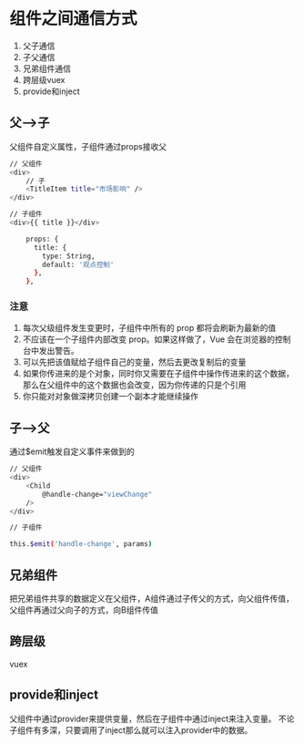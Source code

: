 # 组件之间通信方式

1. 父子通信
2. 子父通信
3. 兄弟组件通信
4. 跨层级vuex
5. provide和inject

## 父——>子

父组件自定义属性，子组件通过props接收父

```sh
// 父组件
<div>
    // 子
    <TitleItem title="市场影响" />
</div>

// 子组件
<div>{{ title }}</div>

    props: {
      title: {
        type: String,
        default: '观点控制'
      },
    },
```

### 注意
1. 每次父级组件发生变更时，子组件中所有的 prop 都将会刷新为最新的值
2. 不应该在一个子组件内部改变 prop。如果这样做了，Vue 会在浏览器的控制台中发出警告。
3. 可以先把该值赋给子组件自己的变量，然后去更改复制后的变量
4. 如果你传进来的是个对象，同时你又需要在子组件中操作传进来的这个数据，那么在父组件中的这个数据也会改变，因为你传递的只是个引用
5. 你只能对对象做深拷贝创建一个副本才能继续操作

## 子——>父

通过$emit触发自定义事件来做到的

```sh
// 父组件
<div>
    <Child
        @handle-change="viewChange"
    />
</div>

// 子组件

this.$emit('handle-change', params)

```

## 兄弟组件

把兄弟组件共享的数据定义在父组件，A组件通过子传父的方式，向父组件传值，父组件再通过父向子的方式，向B组件传值


## 跨层级

vuex

## provide和inject

父组件中通过provider来提供变量，然后在子组件中通过inject来注入变量。
不论子组件有多深，只要调用了inject那么就可以注入provider中的数据。